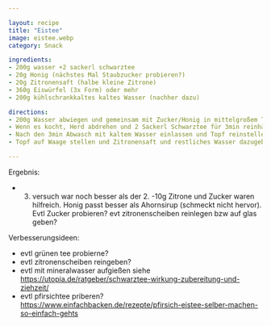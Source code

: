 ```yaml
---

layout: recipe
title: "Eistee"
image: eistee.webp
category: Snack

ingredients:
- 200g wasser +2 sackerl schwarztee
- 20g Honig (nächstes Mal Staubzucker probieren?)
- 20g Zitronensaft (halbe kleine Zitrone)
- 360g Eiswürfel (3x Form) oder mehr
- 200g kühlschrankkaltes kaltes Wasser (nachher dazu)

directions:
- 200g Wasser abwiegen und gemeinsam mit Zucker/Honig in mittelgroßem Topf aufkochen
- Wenn es kocht, Herd abdrehen und 2 Sackerl Schwarztee für 3min reinhängen
- Nach den 3min Abwasch mit kaltem Wasser einlassen und Topf reinstellen, dann die Eiswürfel dazugeben
- Topf auf Waage stellen und Zitronensaft und restliches Wasser dazugeben

---
```


Ergebnis:
- 3. versuch war noch besser als der 2. -10g Zitrone und Zucker waren hilfreich. Honig passt besser als Ahornsirup (schmeckt nicht hervor). Evtl Zucker probieren?
evt zitronenscheiben reinlegen bzw auf glas geben?

Verbesserungsideen:
- evtl grünen tee probierne?
- evtl zitronenscheiben reingeben?
- evtl mit mineralwasser aufgießen siehe https://utopia.de/ratgeber/schwarztee-wirkung-zubereitung-und-ziehzeit/
- evtl pfirsichtee priberen? https://www.einfachbacken.de/rezepte/pfirsich-eistee-selber-machen-so-einfach-gehts
